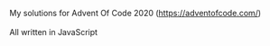 My solutions for Advent Of Code 2020 (<a href="https://adventofcode.com/">https://adventofcode.com/</a>)
<br/>
<br/>
All written in JavaScript
